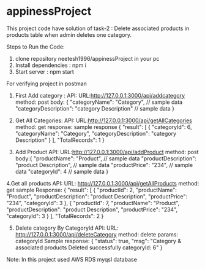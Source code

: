 # appinessProject
This project code have solution of task-2 :  Delete associated products in products table when admin deletes one category. 

Steps to Run the Code:

1. clone repository neetesh1996/appinessProject in your pc
2. Install dependencies : npm i
3. Start server : npm start

For verifying project in postman 
1. First Add category : 
API: URL:http://127.0.0.1:3000/api/addcategory 
    method: post
    body: {
    "categoryName": "Category",  // sample data
    "categoryDescription": "category Description" // sample data
}

2. Get All Categories:
API: URL:http://127.0.0.1:3000/api/getAllCategories 
    method: get
    response: sample response
{
    "result": [
        {
            "categoryId": 6,
            "categoryName": "Category",
            "categoryDescription": "category Description"
        }
    ],
    "TotalRecords": 1
}

3. Add Product
API: URL:http://127.0.0.1:3000/api/addProduct
     method: post
     body:{
    "productName": "Product", // sample data
      "productDescription": "product Description", // sample data
      "productPrice": "234", // sample data
      "categoryId": 4 // sample data
}

4.Get all products
API: URL: http://127.0.0.1:3000/api/getAllProducts
     method: get
     sample Response:
     {
    "result": [
        {
            "productId": 2,
            "productName": "Product",
            "productDescription": "product Description",
            "productPrice": "234",
            "categoryId": 3
        },
        {
            "productId": 7,
            "productName": "Product",
            "productDescription": "product Description",
            "productPrice": "234",
            "categoryId": 3
        }
    ],
    "TotalRecords": 2
}

5. Delete category By CategoryId 
API: URL: http://127.0.0.1:3000/api/deleteCategory
     method: delete
     params: categoryId
Sample response:
{
    "status": true,
    "msg": "Category & associated products Deleted successfully categoryId: 6"
}

Note: In this project used AWS RDS myqsl database
